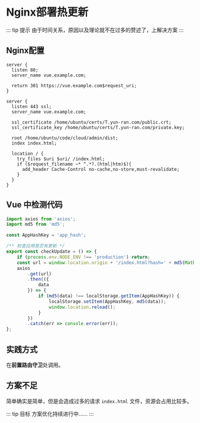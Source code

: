# Nginx部署热更新

::: tip 提示
由于时间关系，原因以及理论就不在过多的赘述了，上解决方案
:::

## Nginx配置

```nginx
server {
  listen 80;
  server_name vue.example.com;

  return 301 https://vue.example.com$request_uri;
}

server {
  listen 443 ssl;
  server_name vue.example.com;

  ssl_certificate /home/ubuntu/certs/T.yun-ran.com/public.crt;
  ssl_certificate_key /home/ubuntu/certs/T.yun-ran.com/private.key;

  root /home/ubuntu/code/cloud/admin/dist;
  index index.html;

  location / {
    try_files $uri $uri/ /index.html;           
    if ($request_filename ~* ^.*?.(html|htm)$){
      add_header Cache-Control no-cache,no-store,must-revalidate;
    }
  }
}
```

## Vue 中检测代码

```javascript
import axios from 'axios';
import md5 from 'md5';

const AppHashKey = 'app_hash';

/** 检查应用是否有更新 */
export const checkUpdate = () => {
    if (process.env.NODE_ENV !== 'production') return;
    const url = window.location.origin + '/index.html?hash=' + md5(Math.random().toString());
    axios
        .get(url)
        .then(({
            data
        }) => {
            if (md5(data) !== localStorage.getItem(AppHashKey)) {
                localStorage.setItem(AppHashKey, md5(data));
                window.location.reload();
            }
        })
        .catch(err => console.error(err));
};
```

## 实践方式

在**前置路由守卫**处调用。

## 方案不足

简单确实是简单，但是会造成过多的请求 `index.html` 文件，资源会占用比较多。

::: tip 目标
方案优化持续进行中……
:::
